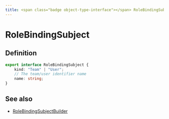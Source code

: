 ```yaml
---
title: <span class="badge object-type-interface"></span> RoleBindingSubject
---
```

# <span class="badge object-type-interface"></span> RoleBindingSubject

## Definition

```typescript
export interface RoleBindingSubject {
	kind: "Team" | "User";
	// The team/user identifier name
	name: string;
}

```
## See also

 * <span class="badge builder"></span> [RoleBindingSubjectBuilder](./builder-RoleBindingSubjectBuilder.md)

